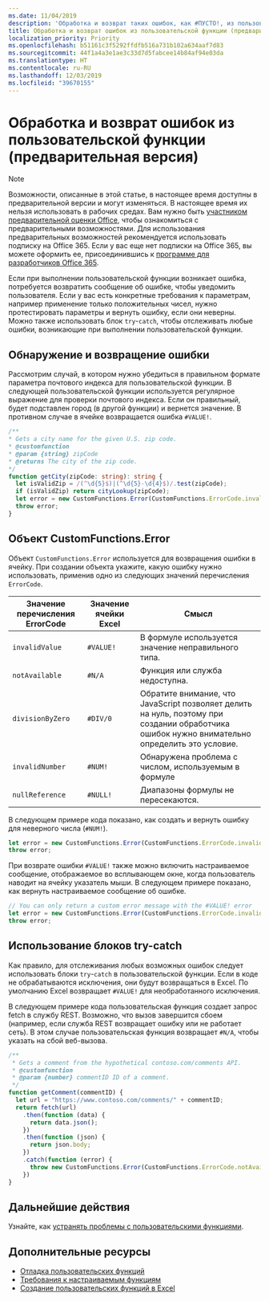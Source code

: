 ```yaml
---
ms.date: 11/04/2019
description: 'Обработка и возврат таких ошибок, как #ПУСТО!, из пользовательской функции'
title: Обработка и возврат ошибок из пользовательской функции (предварительная версия)
localization_priority: Priority
ms.openlocfilehash: b51161c3f5292ffdfb516a731b102a634aaf7d83
ms.sourcegitcommit: 44f1a4a3e1ae3c33d7d5fabcee14b84af94e03da
ms.translationtype: HT
ms.contentlocale: ru-RU
ms.lasthandoff: 12/03/2019
ms.locfileid: "39670155"
---
```

# <a name="handle-and-return-errors-from-your-custom-function-preview"></a>Обработка и возврат ошибок из пользовательской функции (предварительная версия)

> [!NOTE]
> Возможности, описанные в этой статье, в настоящее время доступны в предварительной версии и могут изменяться. В настоящее время их нельзя использовать в рабочих средах. Вам нужно быть [участником предварительной оценки Office](https://insider.office.com/join), чтобы ознакомиться с предварительными возможностями.  Для использования предварительных возможностей рекомендуется использовать подписку на Office 365. Если у вас еще нет подписки на Office 365, вы можете оформить ее, присоединившись к [программе для разработчиков Office 365](https://developer.microsoft.com/office/dev-program).

Если при выполнении пользовательской функции возникает ошибка, потребуется возвратить сообщение об ошибке, чтобы уведомить пользователя. Если у вас есть конкретные требования к параметрам, например применение только положительных чисел, нужно протестировать параметры и вернуть ошибку, если они неверны. Можно также использовать блок `try`-`catch`, чтобы отслеживать любые ошибки, возникающие при выполнении пользовательской функции.

## <a name="detect-and-throw-an-error"></a>Обнаружение и возвращение ошибки

Рассмотрим случай, в котором нужно убедиться в правильном формате параметра почтового индекса для пользовательской функции. В следующей пользовательской функции используется регулярное выражение для проверки почтового индекса. Если он правильный, будет подставлен город (в другой функции) и вернется значение. В противном случае в ячейке возвращается ошибка `#VALUE!`.

```typescript
/**
* Gets a city name for the given U.S. zip code.
* @customfunction
* @param {string} zipCode
* @returns The city of the zip code.
*/
function getCity(zipCode: string): string {
  let isValidZip = /(^\d{5}$)|(^\d{5}-\d{4}$)/.test(zipCode);
  if (isValidZip) return cityLookup(zipCode);
  let error = new CustomFunctions.Error(CustomFunctions.ErrorCode.invalidValue, "Please provide a valid U.S. zip code.");
  throw error;
}
```

## <a name="the-customfunctionserror-object"></a>Объект CustomFunctions.Error

Объект `CustomFunctions.Error` используется для возвращения ошибки в ячейку. При создании объекта укажите, какую ошибку нужно использовать, применив одно из следующих значений перечисления `ErrorCode`.


|Значение перечисления ErrorCode  |Значение ячейки Excel  |Смысл  |
|---------------|---------|---------|
|`invalidValue`   | `#VALUE!` | В формуле используется значение неправильного типа. |
|`notAvailable`   | `#N/A`    | Функция или служба недоступна. |
|`divisionByZero` | `#DIV/0`  | Обратите внимание, что JavaScript позволяет делить на нуль, поэтому при создании обработчика ошибок нужно внимательно определить это условие. |
|`invalidNumber`  | `#NUM!`   | Обнаружена проблема с числом, используемым в формуле |
|`nullReference`  | `#NULL!`  | Диапазоны формулы не пересекаются. |

В следующем примере кода показано, как создать и вернуть ошибку для неверного числа (`#NUM!`).

```typescript
let error = new CustomFunctions.Error(CustomFunctions.ErrorCode.invalidNumber);
throw error;
```

При возврате ошибки `#VALUE!` также можно включить настраиваемое сообщение, отображаемое во всплывающем окне, когда пользователь наводит на ячейку указатель мыши. В следующем примере показано, как вернуть настраиваемое сообщение об ошибке.

```typescript
// You can only return a custom error message with the #VALUE! error
let error = new CustomFunctions.Error(CustomFunctions.ErrorCode.invalidValue, “The parameter can only contain lowercase characters.”);
throw error;
```

## <a name="use-try-catch-blocks"></a>Использование блоков try-catch

Как правило, для отслеживания любых возможных ошибок следует использовать блоки `try`-`catch` в пользовательской функции. Если в коде не обрабатываются исключения, они будут возвращаться в Excel. По умолчанию Excel возвращает `#VALUE!` для необработанного исключения.

В следующем примере кода пользовательская функция создает запрос fetch в службу REST. Возможно, что вызов завершится сбоем (например, если служба REST возвращает ошибку или не работает сеть). В этом случае пользовательская функция возвращает `#N/A`, чтобы указать на сбой веб-вызова.


```typescript
/**
 * Gets a comment from the hypothetical contoso.com/comments API.
 * @customfunction
 * @param {number} commentID ID of a comment.
 */
function getComment(commentID) {
  let url = "https://www.contoso.com/comments/" + commentID;
  return fetch(url)
    .then(function (data) {
      return data.json();
    })
    .then(function (json) {
      return json.body;
    })
    .catch(function (error) {
      throw new CustomFunctions.Error(CustomFunctions.ErrorCode.notAvailable);
    })
}
```

## <a name="next-steps"></a>Дальнейшие действия

Узнайте, как [устранять проблемы с пользовательскими функциями](custom-functions-troubleshooting.md).

## <a name="see-also"></a>Дополнительные ресурсы

* [Отладка пользовательских функций](custom-functions-debugging.md)
* [Требования к настраиваемым функциям](custom-functions-requirement-sets.md)
* [Создание пользовательских функций в Excel](custom-functions-overview.md)
